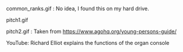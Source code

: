 common_ranks.gif
: No idea, I found this on my hard drive.

pitch1.gif
<!-- Usage:
<a href="https://www.agohq.org/young-persons-guide/"><img src="{{ site.baseurl }}/assets/images/pitch1.gif" style="float:right;width:25%;max-width:175px;filter:grayscale(100%) contrast(200%);"></a>
-->

<!-- Live version at https://www.agohq.org/wp-content/uploads/2015/08/range2-e1439840552201.gif -->

pitch2.gif
: Taken from https://www.agohq.org/young-persons-guide/

YouTube: Richard Elliot explains the functions of the organ console

<!-- Usage:
<iframe width="560" height="315" src="https://www.youtube-nocookie.com/embed/NN0gfBjZWOc" frameborder="0" allow="accelerometer; autoplay; clipboard-write; encrypted-media; gyroscope; picture-in-picture" allowfullscreen style="display:block;margin:0px auto;"></iframe>
-->
